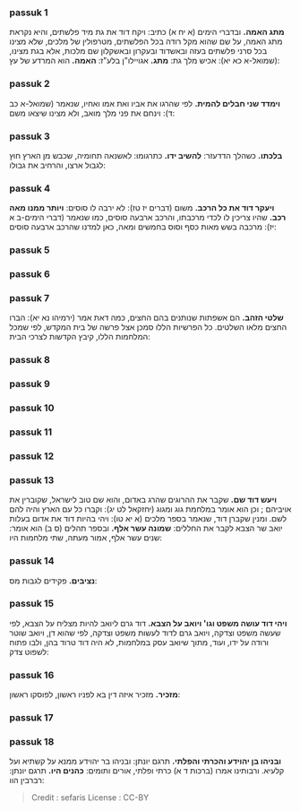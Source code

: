 
### passuk 1
<b>מתג האמה.</b> ובדברי הימים (א יח א) כתיב: ויקח דוד את גת מיד פלשתים, והיא נקראת מתג האמה, על שם שהוא מקל רודה בכל הפלשתים, מטרפולין של מלכים, שלא מצינו בכל סרני פלשתים בעזה ובאשדוד ובעקרון ובאשקלון שם מלכות, אלא בגת מצינו, (שמואל-א כא יא): אכיש מלך גת: 
<b>מתג.</b> אגויילו"ן בלע"ז: 
<b>האמה.</b> הוא המרדע של עץ:

### passuk 2
<b>וימדד שני חבלים להמית.</b> לפי שהרגו את אביו ואת אמו ואחיו, שנאמר (שמואל-א כב ד): וינחם את פני מלך מואב, ולא מצינו שיצאו משם:

### passuk 3
<b>בלכתו.</b> כשהלך הדדעזר:
<b>להשיב ידו.</b> כתרגומו: לאשנאה תחומיה, שכבש מן הארץ חוץ לגבול ארצו, והרחיב את גבולו:

### passuk 4
<b>ויעקר דוד את כל הרכב.</b> משום (דברים יז טז): לא ירבה לו סוסים:
<b>ויותר ממנו מאה רכב.</b> שהיו צריכין לו לכדי מרכבתו, והרכב ארבעה סוסים, כמו שנאמר (דברי הימים-ב א יז): מרכבה בשש מאות כסף וסוס בחמשים ומאה, כאן למדנו שהרכב ארבעה סוסים:

### passuk 5

### passuk 6

### passuk 7
<b>שלטי הזהב.</b> הם אשפתות שנותנים בהם החצים, כמה דאת אמר (ירמיהו נא יא): הברו החצים מלאו השלטים. כל הפרשיות הללו סמכן אצל פרשה של בית המקדש, לפי שמכל המלחמות הללו, קיבץ הקדשות לצרכי הבית:

### passuk 8

### passuk 9

### passuk 10

### passuk 11

### passuk 12

### passuk 13
<b>ויעש דוד שם.</b> שקבר את ההרוגים שהרג באדום, והוא שם טוב לישראל, שקוברין את אויביהם ; וכן הוא אומר במלחמת גוג ומגוג (יחזקאל לט יג): וקברו כל עם הארץ והיה להם לשם. ומנין שקברן דוד, שנאמר בספר מלכים (א יא טו): ויהי בהיות דוד את אדום בעלות יואב שר הצבא לקבר את החללים: 
<b>שמונה עשר אלף.</b> ובספר תהלים (ס ב) הוא אומר: שנים עשר אלף, אמור מעתה, שתי מלחמות היו:

### passuk 14
<b>נציבים.</b> פקידים לגבות מס: 

### passuk 15
<b>ויהי דוד עושה משפט וגו' ויואב על הצבא.</b> דוד גרם ליואב להיות מצליח על הצבא, לפי שעשה משפט וצדקה, ויואב גרם לדוד לעשות משפט וצדקה, לפי שהוא דן, ויואב שוטר ורודה על ידו, ועוד, מתוך שיואב עסק במלחמות, לא היה דוד טרוד בהן, ולבו פתוח לשפוט צדק:

### passuk 16
<b>מזכיר.</b> מזכיר איזה דין בא לפניו ראשון, לפוסקו ראשון:

### passuk 17

### passuk 18
<b>ובניהו בן יהוידע והכרתי והפלתי.</b> תרגם יונתן: ובניהו בר יהוידע ממנא על קשתיא ועל קלעיא. ורבותינו אמרו (ברכות ד א) כרתי ופלתי, אורים ותומים: 
<b>כהנים היו.</b> תרגם יונתן: רברבין הוו:

>Credit : sefaris
>License : CC-BY